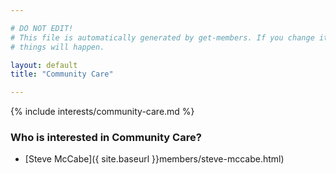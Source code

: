 ```yaml
---

# DO NOT EDIT!
# This file is automatically generated by get-members. If you change it, bad
# things will happen.

layout: default
title: "Community Care"

---
```


{% include interests/community-care.md %}

### Who is interested in Community Care?


* [Steve McCabe]({ site.baseurl }}members/steve-mccabe.html)
